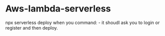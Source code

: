 # Aws-lambda-serverless


npx serverless deploy
when you command: - it shoudl ask you to login or register and then deploy. 





